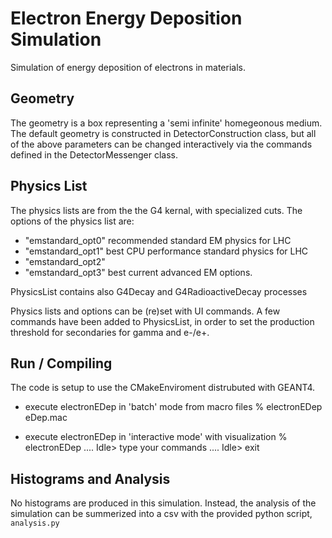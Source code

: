 Electron Energy Deposition Simulation
=====================================

Simulation of energy deposition of electrons in materials.

Geometry
--------
The geometry is a box representing a 'semi infinite' homegeonous medium. The default geometry is constructed in DetectorConstruction class, but all of the above parameters can be changed interactively via the commands defined in the DetectorMessenger class.
 
Physics List
------------

The physics lists are from the the G4 kernal, with specialized cuts. The options of the physics list are:
   - "emstandard_opt0" recommended standard EM physics for LHC
   - "emstandard_opt1" best CPU performance standard physics for LHC
   - "emstandard_opt2"     
   - "emstandard_opt3" best current advanced EM options. 
  
  PhysicsList contains also G4Decay and G4RadioactiveDecay processes
             
  Physics lists and options can be (re)set with UI commands. A few commands have been added to PhysicsList, in order to set the production threshold for secondaries for gamma and e-/e+.
  
Run / Compiling
---------------
The code is setup to use the CMakeEnviroment distrubuted with GEANT4.
 
  - execute electronEDep in 'batch' mode from macro files
	% electronEDep   eDep.mac
 		
  - execute electronEDep in 'interactive mode' with visualization
	% electronEDep
	....
	Idle> type your commands
	....
	Idle> exit
		
Histograms and Analysis
-----------------------

No histograms are produced in this simulation. Instead, the analysis of the simulation can be summerized into a csv with the provided python script, `analysis.py`


